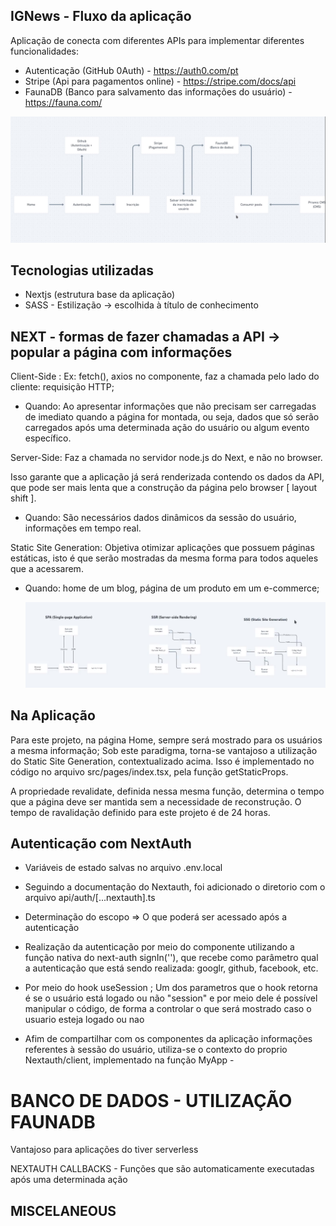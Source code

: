 ## IGNews - Fluxo da aplicação

Aplicação de conecta com diferentes APIs para implementar diferentes funcionalidades:

- Autenticação (GitHub 0Auth) - https://auth0.com/pt
- Stripe (Api para pagamentos online) - https://stripe.com/docs/api
- FaunaDB (Banco para salvamento das informações do usuário) - https://fauna.com/

<img src="./fluxo-aplicação.PNG" alt="Fluxo da aplicação"/>

## Tecnologias utilizadas

- Nextjs (estrutura base da aplicação)
- SASS - Estilização -> escolhida à título de conhecimento


## NEXT - formas de fazer chamadas a API -> popular a página com informações

Client-Side : Ex: fetch(), axios no componente, faz a chamada pelo lado do cliente: requisição HTTP;

- Quando: Ao apresentar informações que não precisam ser carregadas de imediato quando a página for montada, ou seja, dados que só serão carregados após uma determinada ação do usuário ou algum evento específico.

Server-Side:  Faz a chamada no servidor node.js do Next, e não no browser.

Isso garante que a aplicação já será renderizada contendo os dados da API, que pode ser mais lenta que a construção da página pelo browser [ layout shift ]. 

- Quando: São necessários dados dinâmicos da sessão do usuário, informações em tempo real.

Static Site Generation: Objetiva otimizar aplicações que possuem páginas estáticas, isto é que serão mostradas da mesma forma para todos aqueles que a acessarem. 

- Quando: home de um blog, página de um produto em um e-commerce;

  <img src="./models.PNG" alt="Fluxo da aplicação"/>

## Na Aplicação

Para este projeto, na página Home, sempre será mostrado para os usuários a mesma informação; Sob este paradigma, torna-se vantajoso a utilização do Static Site Generation, contextualizado acima. Isso é implementado no código no arquivo src/pages/index.tsx, pela função getStaticProps.

A  propriedade revalidate, definida nessa mesma função, determina o tempo que a página deve ser mantida sem a necessidade de reconstrução. O tempo de ravalidação definido para este projeto é de 24 horas.


## Autenticação com NextAuth

- Variáveis de estado salvas no arquivo .env.local

- Seguindo a documentação do Nextauth, foi adicionado o diretorio com o arquivo api/auth/[...nextauth].ts

- Determinação do escopo => O que poderá ser acessado após a autenticação

- Realização da autenticação por meio do componente utilizando a função nativa do next-auth signIn(''),
que recebe como parâmetro qual a autenticação que está sendo realizada: googlr, github, facebook, etc.

- Por meio do hook useSession ; Um dos parametros que o hook retorna é se o usuário está logado ou não "session" e por meio dele é possível manipular o código, de forma a controlar o que será mostrado caso o usuario esteja logado ou nao

- Afim de compartilhar com os componentes da aplicação informações referentes à sessão do usuário, utiliza-se o contexto do proprio Nextauth/client, implementado na função MyApp - 


# BANCO DE DADOS - UTILIZAÇÃO FAUNADB

Vantajoso para aplicações do tiver serverless

NEXTAUTH CALLBACKS - Funções que são automaticamente executadas após uma determinada ação

## MISCELANEOUS
<!-- Link para solução e atualização do Next -->
<!-- https://app.rocketseat.com.br/h/forum/react-js/acde5602-bac1-4f69-8161-59feefed16bd -->